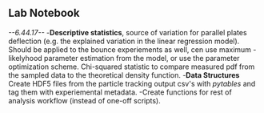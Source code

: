 ## Lab Notebook
*--6.44.17--*
-**Descriptive statistics**, source of variation for parallel plates deflection (e.g. the explained variation in the linear regression model). Should be applied to the bounce experiements as well, cen use maximum -likelyhood parameter estimation from the model, or use the parameter optimization scheme. Chi-squared statistic to compare measured pdf from the sampled data to the theoretical density function.
-**Data Structures** Create HDF5 files from the particle tracking output csv's with *pytables* and tag them with experiemental metadata.
-Create functions for rest of analysis workflow (instead of one-off scripts).